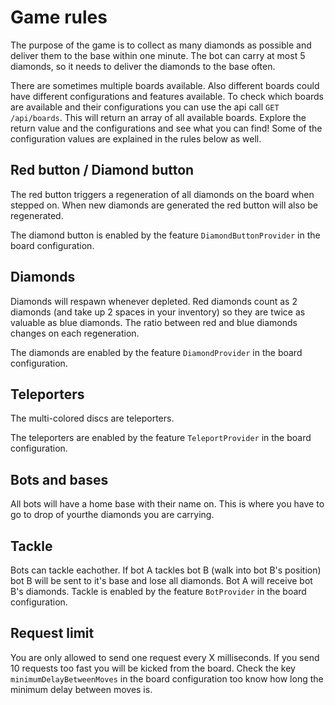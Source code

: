 # Game rules

The purpose of the game is to collect as many diamonds as possible and deliver them to the base within one minute. The bot can carry at most 5 diamonds, so it needs to deliver the diamonds to the base often.

There are sometimes multiple boards available. Also different boards could have different configurations and features available. To check which boards are available and their configurations you can use the api call `GET /api/boards`. This will return an array of all available boards. Explore the return value and the configurations and see what you can find! Some of the configuration values are explained in the rules below as well.

## Red button / Diamond button

The red button triggers a regeneration of all diamonds on the board when stepped on. When new diamonds are generated the red button will also be regenerated.

The diamond button is enabled by the feature `DiamondButtonProvider` in the board configuration.

## Diamonds

Diamonds will respawn whenever depleted. Red diamonds count as 2 diamonds (and take up 2 spaces in your inventory) so they are twice as valuable as blue diamonds. The ratio between red and blue diamonds changes on each regeneration.

The diamonds are enabled by the feature `DiamondProvider` in the board configuration.

## Teleporters

The multi-colored discs are teleporters.

The teleporters are enabled by the feature `TeleportProvider` in the board configuration.

## Bots and bases

All bots will have a home base with their name on. This is where you have to go to drop of yourthe diamonds you are carrying.

## Tackle
Bots can tackle eachother. If bot A tackles bot B (walk into bot B's position) bot B will be sent to it's base and lose all diamonds. Bot A will receive bot B's diamonds. Tackle is enabled by the feature `BotProvider` in the board configuration.

## Request limit
You are only allowed to send one request every X milliseconds. If you send 10 requests too fast you will be kicked from the board. Check the key `minimumDelayBetweenMoves` in the board configuration too know how long the minimum delay between moves is.
